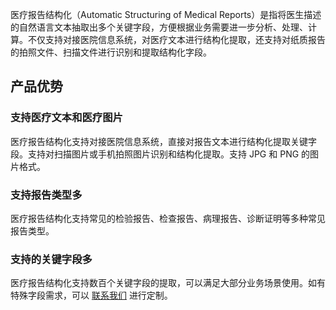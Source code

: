 医疗报告结构化（Automatic Structuring of Medical Reports）是指将医生描述的自然语言文本抽取出多个关键字段，方便根据业务需要进一步分析、处理、计算。不仅支持对接医院信息系统，对医疗文本进行结构化提取，还支持对纸质报告的拍照文件、扫描文件进行识别和提取结构化字段。

## 产品优势

### 支持医疗文本和医疗图片
医疗报告结构化支持对接医院信息系统，直接对报告文本进行结构化提取关键字段。支持对扫描图片或手机拍照图片识别和结构化提取。支持 JPG 和 PNG 的图片格式。

### 支持报告类型多
医疗报告结构化支持常见的检验报告、检查报告、病理报告、诊断证明等多种常见报告类型。

### 支持的关键字段多
医疗报告结构化支持数百个关键字段的提取，可以满足大部分业务场景使用。如有特殊字段需求，可以 [联系我们](https://cloud.tencent.com/document/product/1314/59916) 进行定制。

